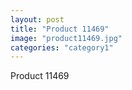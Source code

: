 ```yaml
---
layout: post
title: "Product 11469"
image: "product11469.jpg"
categories: "category1"
---
```

Product 11469
